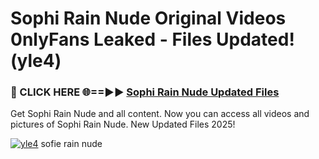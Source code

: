 # Sophi Rain Nude Original Videos 0nlyFans Leaked - Files Updated! (yle4)

<h3>🔴 CLICK HERE 🌐==►► <a href="https://tinyurl.com/2wckxsce" rel="nofollow">Sophi Rain Nude Updated Files</a></h3>

Get Sophi Rain Nude and all content. Now you can access all videos and pictures of Sophi Rain Nude. New Updated Files 2025!

[![yle4](https://i.imgur.com/AFduVYN.gif)](https://tinyurl.com/2wckxsce)
sofie rain nude